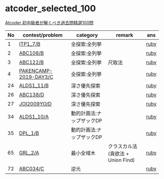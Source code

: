 # atcoder_selected_100
[Atcoder 初中級者が解くべき過去問精選100問](https://qiita.com/e869120/items/eb50fdaece12be418faa#2-3-%E5%88%86%E9%87%8E%E5%88%A5%E5%88%9D%E4%B8%AD%E7%B4%9A%E8%80%85%E3%81%8C%E8%A7%A3%E3%81%8F%E3%81%B9%E3%81%8D%E9%81%8E%E5%8E%BB%E5%95%8F%E7%B2%BE%E9%81%B8-100-%E5%95%8F)

| No | contest/problem | category | remark | ans |
|----|-----------------|----------|--------|-----|
| 1 | [ITP1_7/B](https://judge.u-aizu.ac.jp/onlinejudge/description.jsp?id=ITP1_7_B&lang=ja) | 全探索:全列挙 | | [ruby](ruby/itp1_7_b.rb) |
| 2 | [ABC106/B](https://atcoder.jp/contests/abc106/tasks/abc106_b) | 全探索:全列挙 | | [ruby](ruby/abc106_b.rb) |
| 3 | [ABC122/B](https://atcoder.jp/contests/abc122/tasks/abc122_b) | 全探索:全列挙 | 尺取法 | [ruby](ruby/abc122_b.rb) |
| 4 | [PAKENCAMP-2019-DAY3/C](https://atcoder.jp/contests/pakencamp-2019-day3/tasks/pakencamp_2019_day3_c) | 全探索:全列挙 | | [ruby](ruby/pakencamp-2019-day3_c.rb) |
| 24 | [ALDS1_11/B](https://judge.u-aizu.ac.jp/onlinejudge/description.jsp?id=ALDS1_11_B&lang=ja) | 深さ優先探索 | | [ruby](ruby/alds1_11_b.rb) |
| 26 | [ABC138/D](https://atcoder.jp/contests/abc138/tasks/abc138_d) | 深さ優先探索 | | [ruby](ruby/abc138_d.rb) |
| 27 | [JOI2009YO/D](https://atcoder.jp/contests/joi2009yo/tasks/joi2009yo_d) | 深さ優先探索 | | [ruby](ruby/joi2009yo_d.rb) |
| 34 | [ALDS1_10/A](https://judge.u-aizu.ac.jp/onlinejudge/description.jsp?id=ALDS1_10_A&lang=ja) | 動的計画法:ナップザックDP | | [ruby](ruby/alds1_10_a.rb) |
| 35 | [DPL_1/B](https://judge.u-aizu.ac.jp/onlinejudge/description.jsp?id=DPL_1_B&lang=ja) | 動的計画法:ナップザックDP | | [ruby](ruby/alds1_10_a.rb) |
| 65 | [GRL_2/A](https://judge.u-aizu.ac.jp/onlinejudge/description.jsp?id=GRL_2_A&lang=ja) | 最小全域木 | クラスカル法(貪欲法 + Union Find) | [ruby](ruby/grl_2_a.rb) |
| 72 | [ABC034/C](https://atcoder.jp/contests/abc034/tasks/abc034_c) | 逆元 | | [ruby](ruby/abc034_c.rb) |
